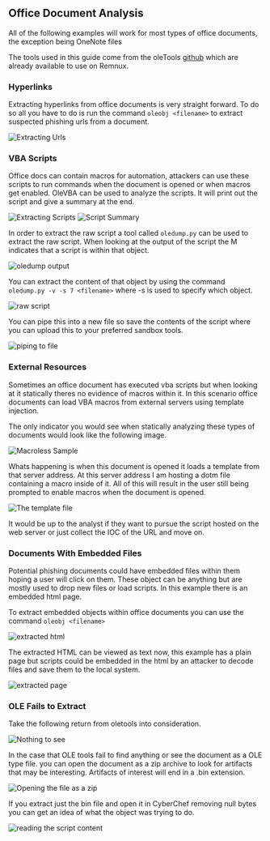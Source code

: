 ## Office Document Analysis

All of the following examples will work for most types of office documents, the exception being OneNote files

The tools used in this guide come from the oleTools [github](https://github.com/decalage2/oletools) which are already available to use on Remnux.

### Hyperlinks

Extracting hyperlinks from office documents is very straight forward. To do so all you have to do is run the command `oleobj <filename>` to extract suspected phishing urls from a document.

![Extracting Urls](./img/oleobj-url.png)

### VBA Scripts

Office docs can contain macros for automation, attackers can use these scripts to run commands when the document is opened or when macros get enabled. OleVBA can be used to analyze the scripts. It will print out the script and give a summary at the end.

![Extracting Scripts](./img/olevba-1.png)
![Script Summary](./img/olevba-2.png)

In order to extract the raw script a tool called `oledump.py` can be used to extract the raw script. When looking at the output of the script the M indicates that a script is within that object.

![oledump output](./img/oledump-1.png)

You can extract the content of that object by using the command `oledump.py -v -s 7 <filename>` where -s is used to specify which object.

![raw script](./img/oledump-2.png)

You can pipe this into a new file so save the contents of the script where you can upload this to your preferred sandbox tools.

![piping to file](./img/oledump-3.png)

### External Resources

Sometimes an office document has executed vba scripts but when looking at it statically theres no evidence of macros within it. In this scenario office documents can load VBA macros from external servers using template injection.

The only indicator you would see when statically analyzing these types of documents would look like the following image.

![Macroless Sample](./img/template-1.png)

Whats happening is when this document is opened it loads a template from that server address. At this server address I am hosting a dotm file containing a macro inside of it. All of this will result in the user still being prompted to enable macros when the document is opened.

![The template file](./img/template-2.png)

It would be up to the analyst if they want to pursue the script hosted on the web server or just collect the IOC of the URL and move on.

### Documents With Embedded Files

Potential phishing documents could have embedded files within them hoping a user will click on them. These object can be anything but are mostly used to drop new files or load scripts. In this example there is an embedded html page.

To extract embedded objects within office documents you can use the command `oleobj <filename>`

![extracted html](./img/embeded-1.png)

The extracted HTML can be viewed as text now, this example has a plain page but scripts could be embedded in the html by an attacker to decode files and save them to the local system.

![extracted page](./img/embeded-2.png)

### OLE Fails to Extract

Take the following return from oletools into consideration.

![Nothing to see](./img/zip-1.png)

In the case that OLE tools fail to find anything or see the document as a OLE type file. you can open the document as a zip archive to look for artifacts that may be interesting. Artifacts of interest will end in a .bin extension.

![Opening the file as a zip](./img/zip-2.png)

If you extract just the bin file and open it in CyberChef removing null bytes you can get an idea of what the object was trying to do.

![reading the script content](./img/zip-3.png)
